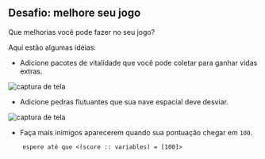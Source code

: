 ## Desafio: melhore seu jogo

Que melhorias você pode fazer no seu jogo?

Aqui estão algumas idéias:

+ Adicione pacotes de vitalidade que você pode coletar para ganhar vidas extras.

![captura de tela](images/invaders-aid.png)

+ Adicione pedras flutuantes que sua nave espacial deve desviar.

![captura de tela](images/invaders-rocks.png)

+ Faça mais inimigos aparecerem quando sua pontuação chegar em `100`.

```blocks3
    espere até que <(score :: variables) = [100]>
```